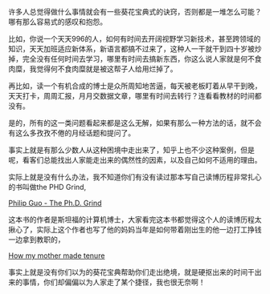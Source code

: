 <p>许多人总觉得做什么事情就会有一些葵花宝典式的诀窍，否则都是一堆怎么可能？哪有那么容易式的感叹和抱怨。</p><p>比如，你说一个天天996的人，如何有时间去开阔视野学习新技术，甚至跨领域的知识，天天加班适应新体系，新语言都搞不过来了，这种人一干就干到四十岁被炒掉，完全没有任何时间去学习，哪里有时间去搞新东西，你这么说人家就是何不食肉糜，我觉得何不食肉糜就是被这帮子人给用烂掉了。</p><p>再比如，读一个有机合成的博士是众所周知地苦逼，每天被老板盯着从早干到晚，天天打卡，周周汇报，月月交数据文章，哪里有时间去转行？连看看教材的时间都没有。</p><p>是的，所有的这一类问题看起来都是这么无解，如果有那么一种方法的话，就不会有这么多孜孜不倦的月经话题和提问了。</p><p>事实上就是有那么少数人从这种困境中走出来了，知乎上也不少这种案例，但是呢，看客们总能找出人家能走出来的偶然性的因素，以及自己如何不适用的理由。</p><p>实际上就是没有什么办法，我不知道你们有没有读过那本写自己读博历程非常扎心的书叫做the PHD Grind,</p><p><a href="http://link.zhihu.com/?target=http%3A//www.pgbovine.net/PhD-memoir.htm" class=" wrap external" target="_blank" rel="nofollow noreferrer">Philip Guo - The Ph.D. Grind</a></p><p>这本书的作者是斯坦福的计算机博士，大家看完这本书都觉得这个人的读博历程太揪心了，实际上这个作者也写了他的妈妈当年是如何带着刚出生的他一边打工挣钱一边拿到教职的，</p><p><a href="http://link.zhihu.com/?target=http%3A//www.pgbovine.net/how-mom-got-tenure.htm" class=" wrap external" target="_blank" rel="nofollow noreferrer">How my mother made tenure</a></p><p>事实上就是没有你们以为的葵花宝典帮助你们走出绝境，就是硬抠出来的时间干出来的事情，你们却偏偏以为人家走了某个捷径，我也很无奈啊！</p>